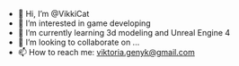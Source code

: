 - 👋 Hi, I’m @VikkiCat
- 👀 I’m interested in game developing 
- 🌱 I’m currently learning 3d modeling and Unreal Engine 4
- 💞️ I’m looking to collaborate on ...
- 📫 How to reach me:  viktoria.genyk@gmail.com

<!---
VikkiCat/VikkiCat is a ✨ special ✨ repository because its `README.md` (this file) appears on your GitHub profile.
You can click the Preview link to take a look at your changes.
--->
